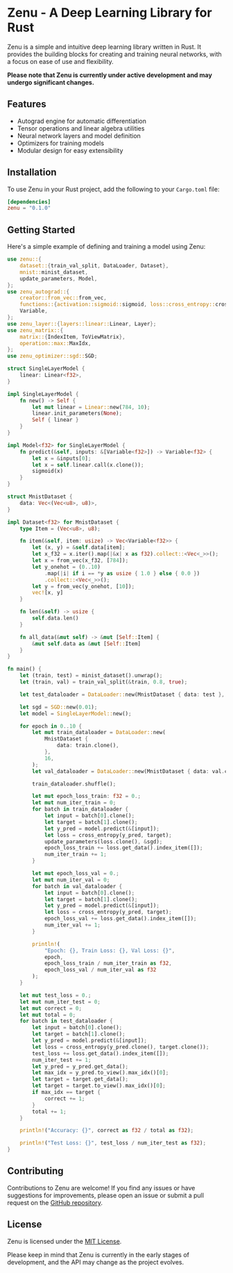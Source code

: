 # Zenu - A Deep Learning Library for Rust

Zenu is a simple and intuitive deep learning library written in Rust. It provides the building blocks for creating and training neural networks, with a focus on ease of use and flexibility.

**Please note that Zenu is currently under active development and may undergo significant changes.**

## Features

- Autograd engine for automatic differentiation
- Tensor operations and linear algebra utilities
- Neural network layers and model definition
- Optimizers for training models
- Modular design for easy extensibility

## Installation

To use Zenu in your Rust project, add the following to your `Cargo.toml` file:

```toml
[dependencies]
zenu = "0.1.0"
```

## Getting Started

Here's a simple example of defining and training a model using Zenu:

```rust
use zenu::{
    dataset::{train_val_split, DataLoader, Dataset},
    mnist::minist_dataset,
    update_parameters, Model,
};
use zenu_autograd::{
    creator::from_vec::from_vec,
    functions::{activation::sigmoid::sigmoid, loss::cross_entropy::cross_entropy},
    Variable,
};
use zenu_layer::{layers::linear::Linear, Layer};
use zenu_matrix::{
    matrix::{IndexItem, ToViewMatrix},
    operation::max::MaxIdx,
};
use zenu_optimizer::sgd::SGD;

struct SingleLayerModel {
    linear: Linear<f32>,
}

impl SingleLayerModel {
    fn new() -> Self {
        let mut linear = Linear::new(784, 10);
        linear.init_parameters(None);
        Self { linear }
    }
}

impl Model<f32> for SingleLayerModel {
    fn predict(&self, inputs: &[Variable<f32>]) -> Variable<f32> {
        let x = &inputs[0];
        let x = self.linear.call(x.clone());
        sigmoid(x)
    }
}

struct MnistDataset {
    data: Vec<(Vec<u8>, u8)>,
}

impl Dataset<f32> for MnistDataset {
    type Item = (Vec<u8>, u8);

    fn item(&self, item: usize) -> Vec<Variable<f32>> {
        let (x, y) = &self.data[item];
        let x_f32 = x.iter().map(|&x| x as f32).collect::<Vec<_>>();
        let x = from_vec(x_f32, [784]);
        let y_onehot = (0..10)
            .map(|i| if i == *y as usize { 1.0 } else { 0.0 })
            .collect::<Vec<_>>();
        let y = from_vec(y_onehot, [10]);
        vec![x, y]
    }

    fn len(&self) -> usize {
        self.data.len()
    }

    fn all_data(&mut self) -> &mut [Self::Item] {
        &mut self.data as &mut [Self::Item]
    }
}

fn main() {
    let (train, test) = minist_dataset().unwrap();
    let (train, val) = train_val_split(&train, 0.8, true);

    let test_dataloader = DataLoader::new(MnistDataset { data: test }, 1);

    let sgd = SGD::new(0.01);
    let model = SingleLayerModel::new();

    for epoch in 0..10 {
        let mut train_dataloader = DataLoader::new(
            MnistDataset {
                data: train.clone(),
            },
            16,
        );
        let val_dataloader = DataLoader::new(MnistDataset { data: val.clone() }, 16);

        train_dataloader.shuffle();

        let mut epoch_loss_train: f32 = 0.;
        let mut num_iter_train = 0;
        for batch in train_dataloader {
            let input = batch[0].clone();
            let target = batch[1].clone();
            let y_pred = model.predict(&[input]);
            let loss = cross_entropy(y_pred, target);
            update_parameters(loss.clone(), &sgd);
            epoch_loss_train += loss.get_data().index_item([]);
            num_iter_train += 1;
        }

        let mut epoch_loss_val = 0.;
        let mut num_iter_val = 0;
        for batch in val_dataloader {
            let input = batch[0].clone();
            let target = batch[1].clone();
            let y_pred = model.predict(&[input]);
            let loss = cross_entropy(y_pred, target);
            epoch_loss_val += loss.get_data().index_item([]);
            num_iter_val += 1;
        }

        println!(
            "Epoch: {}, Train Loss: {}, Val Loss: {}",
            epoch,
            epoch_loss_train / num_iter_train as f32,
            epoch_loss_val / num_iter_val as f32
        );
    }

    let mut test_loss = 0.;
    let mut num_iter_test = 0;
    let mut correct = 0;
    let mut total = 0;
    for batch in test_dataloader {
        let input = batch[0].clone();
        let target = batch[1].clone();
        let y_pred = model.predict(&[input]);
        let loss = cross_entropy(y_pred.clone(), target.clone());
        test_loss += loss.get_data().index_item([]);
        num_iter_test += 1;
        let y_pred = y_pred.get_data();
        let max_idx = y_pred.to_view().max_idx()[0];
        let target = target.get_data();
        let target = target.to_view().max_idx()[0];
        if max_idx == target {
            correct += 1;
        }
        total += 1;
    }

    println!("Accuracy: {}", correct as f32 / total as f32);

    println!("Test Loss: {}", test_loss / num_iter_test as f32);
}

```

## Contributing

Contributions to Zenu are welcome! If you find any issues or have suggestions for improvements, please open an issue or submit a pull request on the [GitHub repository](https://github.com/bokutotu/zenu).

## License

Zenu is licensed under the [MIT License](LICENSE).

Please keep in mind that Zenu is currently in the early stages of development, and the API may change as the project evolves.
